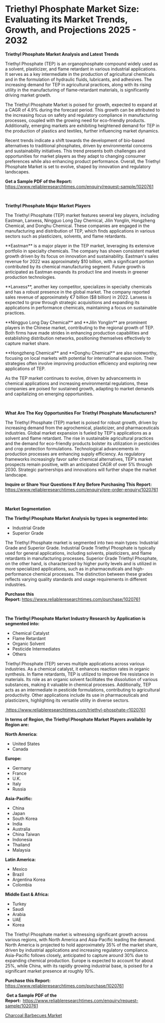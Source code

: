 <p><h1>Triethyl Phosphate Market Size: Evaluating its Market Trends, Growth, and Projections 2025 - 2032</h1></p><p><strong>Triethyl Phosphate Market Analysis and Latest Trends</strong></p>
<p><p>Triethyl Phosphate (TEP) is an organophosphate compound widely used as a solvent, plasticizer, and flame retardant in various industrial applications. It serves as a key intermediate in the production of agricultural chemicals and in the formulation of hydraulic fluids, lubricants, and adhesives. The increasing demand for TEP in agricultural practices, along with its rising utility in the manufacturing of flame-retardant materials, is significantly driving market growth.</p><p>The Triethyl Phosphate Market is poised for growth, expected to expand at a CAGR of 4.9% during the forecast period. This growth can be attributed to the increasing focus on safety and regulatory compliance in manufacturing processes, coupled with the growing need for eco-friendly products. Additionally, emerging markets are exhibiting heightened demand for TEP in the production of plastics and textiles, further influencing market dynamics.</p><p>Recent trends indicate a shift towards the development of bio-based alternatives to traditional phosphates, driven by environmental concerns and sustainability initiatives. This trend presents both challenges and opportunities for market players as they adapt to changing consumer preferences while also enhancing product performance. Overall, the Triethyl Phosphate Market is set to evolve, shaped by innovation and regulatory landscapes.</p></p>
<p><strong>Get a Sample PDF of the Report:&nbsp;</strong> <a href="https://www.reliableresearchtimes.com/enquiry/request-sample/1020761?utm_campaign=2186&utm_medium=2&utm_source=Github&utm_content=ia&utm_term=02042025&utm_id=triethyl-phosphate">https://www.reliableresearchtimes.com/enquiry/request-sample/1020761</a></p>
<p>&nbsp;</p>
<p><strong>Triethyl Phosphate Major Market Players</strong></p>
<p><p>The Triethyl Phosphate (TEP) market features several key players, including Eastman, Lanxess, Ningguo Long Day Chemical, Jilin Yonglin, Hongzheng Chemical, and Donghu Chemical. These companies are engaged in the manufacturing and distribution of TEP, which finds applications in various sectors such as plasticizers, solvents, and flame retardants.</p><p>**Eastman** is a major player in the TEP market, leveraging its extensive portfolio in specialty chemicals. The company has shown consistent market growth driven by its focus on innovation and sustainability. Eastman's sales revenue for 2022 was approximately $10 billion, with a significant portion contributed by its chemical manufacturing segment. Future growth is anticipated as Eastman expands its product line and invests in greener production technologies.</p><p>**Lanxess**, another key competitor, specializes in specialty chemicals and has a robust presence in the global market. The company reported sales revenue of approximately €7 billion ($8 billion) in 2022. Lanxess is expected to grow through strategic acquisitions and expanding its applications in performance chemicals, maintaining a focus on sustainable practices.</p><p>**Ningguo Long Day Chemical** and **Jilin Yonglin** are prominent players in the Chinese market, contributing to the regional growth of TEP. Both firms have made strides in enhancing production capabilities and establishing distribution networks, positioning themselves effectively to capture market share.</p><p>**Hongzheng Chemical** and **Donghu Chemical** are also noteworthy, focusing on local markets with potential for international expansion. Their strategies often involve improving production efficiency and exploring new applications of TEP.</p><p>As the TEP market continues to evolve, driven by advancements in chemical applications and increasing environmental regulations, these companies are poised for sustained growth, adapting to market demands and capitalizing on emerging opportunities.</p></p>
<p>&nbsp;</p>
<p><strong>What Are The Key Opportunities For Triethyl Phosphate Manufacturers?</strong></p>
<p><p>The Triethyl Phosphate (TEP) market is poised for robust growth, driven by increasing demand from the agrochemical, plasticizer, and pharmaceuticals industries. Global market expansion is fueled by TEP's applications as a solvent and flame retardant. The rise in sustainable agricultural practices and the demand for eco-friendly products bolster its utilization in pesticides and crop protection formulations. Technological advancements in production processes are enhancing supply efficiency. As regulatory frameworks increasingly favor safer chemical alternatives, TEP's market prospects remain positive, with an anticipated CAGR of over 5% through 2030. Strategic partnerships and innovations will further shape the market landscape.</p></p>
<p><strong>Inquire or Share Your Questions If Any Before Purchasing This Report:</strong> <a href="https://www.reliableresearchtimes.com/enquiry/pre-order-enquiry/1020761?utm_campaign=2186&utm_medium=2&utm_source=Github&utm_content=ia&utm_term=02042025&utm_id=triethyl-phosphate">https://www.reliableresearchtimes.com/enquiry/pre-order-enquiry/1020761</a></p>
<p>&nbsp;</p>
<p><strong>Market Segmentation</strong></p>
<p><strong>The Triethyl Phosphate Market Analysis by types is segmented into:</strong></p>
<p><ul><li>Industrial Grade</li><li>Superior Grade</li></ul></p>
<p><p>The Triethyl Phosphate market is segmented into two main types: Industrial Grade and Superior Grade. Industrial Grade Triethyl Phosphate is typically used for general applications, including solvents, plasticizers, and flame retardants in manufacturing processes. Superior Grade Triethyl Phosphate, on the other hand, is characterized by higher purity levels and is utilized in more specialized applications, such as in pharmaceuticals and high-performance chemical processes. The distinction between these grades reflects varying quality standards and usage requirements in different industries.</p></p>
<p><strong>Purchase this Report:&nbsp;</strong><a href="https://www.reliableresearchtimes.com/purchase/1020761?utm_campaign=2186&utm_medium=2&utm_source=Github&utm_content=ia&utm_term=02042025&utm_id=triethyl-phosphate">https://www.reliableresearchtimes.com/purchase/1020761</a></p>
<p>&nbsp;</p>
<p><strong>The Triethyl Phosphate Market Industry Research by Application is segmented into:</strong></p>
<p><ul><li>Chemical Catalyst</li><li>Flame Retardant</li><li>Organic Solvent</li><li>Pesticide Intermediates</li><li>Others</li></ul></p>
<p><p>Triethyl Phosphate (TEP) serves multiple applications across various industries. As a chemical catalyst, it enhances reaction rates in organic synthesis. In flame retardants, TEP is utilized to improve fire resistance in materials. Its role as an organic solvent facilitates the dissolution of various substances, making it valuable in chemical processes. Additionally, TEP acts as an intermediate in pesticide formulations, contributing to agricultural productivity. Other applications include its use in pharmaceuticals and plasticizers, highlighting its versatile utility in diverse sectors.</p></p>
<p><a href="https://www.reliableresearchtimes.com/triethyl-phosphate-r1020761?utm_campaign=2186&utm_medium=2&utm_source=Github&utm_content=ia&utm_term=02042025&utm_id=triethyl-phosphate">&nbsp;https://www.reliableresearchtimes.com/triethyl-phosphate-r1020761</a></p>
<p><strong>In terms of Region, the Triethyl Phosphate Market Players available by Region are:</strong></p>
<p>
    <p> <strong> North America: </strong>
        <ul>
            <li>United States</li>
            <li>Canada</li>
        </ul>
        </p> 
    <p> <strong> Europe: </strong>
        <ul>
            <li>Germany</li>
            <li>France</li>
            <li>U.K.</li>
            <li>Italy</li>
            <li>Russia</li>
        </ul>
        </p> 
    <p> <strong> Asia-Pacific: </strong>
        <ul>
            <li>China</li>
            <li>Japan</li>
            <li>South Korea</li>
            <li>India</li>
            <li>Australia</li>
            <li>China Taiwan</li>
            <li>Indonesia</li>
            <li>Thailand</li>
            <li>Malaysia</li>
        </ul>
        </p> 
    <p> <strong> Latin America: </strong>
        <ul>
            <li>Mexico</li>
            <li>Brazil</li>
            <li>Argentina Korea</li>
            <li>Colombia</li>
        </ul>
        </p> 
    <p> <strong> Middle East & Africa: </strong>
        <ul>
            <li>Turkey</li>
            <li>Saudi</li>
            <li>Arabia</li>
            <li>UAE</li>
            <li>Korea</li>
        </ul>
    </p>
    </p>
<p><p>The Triethyl Phosphate market is witnessing significant growth across various regions, with North America and Asia-Pacific leading the demand. North America is projected to hold approximately 35% of the market share, driven by industrial applications and increasing regulatory compliance. Asia-Pacific follows closely, anticipated to capture around 30% due to expanding chemical production. Europe is expected to account for about 25%, while China, with its rapidly growing industrial base, is poised for a significant market presence at roughly 10%.</p></p>
<p><strong>Purchase this Report: </strong><a href="https://www.reliableresearchtimes.com/purchase/1020761?utm_campaign=2186&utm_medium=2&utm_source=Github&utm_content=ia&utm_term=02042025&utm_id=triethyl-phosphate">https://www.reliableresearchtimes.com/purchase/1020761</a></p>
<p>&nbsp;<strong>Get a Sample PDF of the Report:&nbsp;&nbsp;</strong><a href="https://www.reliableresearchtimes.com/enquiry/request-sample/1020761?utm_campaign=2186&utm_medium=2&utm_source=Github&utm_content=ia&utm_term=02042025&utm_id=triethyl-phosphate">https://www.reliableresearchtimes.com/enquiry/request-sample/1020761</a></p>
<p><strong></strong></p>
<p><p><a href="https://github.com/nathandecarvalho/Market-Research-Report-List-6/blob/main/charcoal-barbecues-market.md?utm_campaign=2186&utm_medium=2&utm_source=Github&utm_content=ia&utm_term=02042025&utm_id=triethyl-phosphate">Charcoal Barbecues Market</a></p></p>